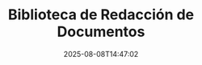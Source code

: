 ---
############################# Static ############################
layout: "family"
date:  2025-08-08T14:47:02
draft: false

product: "Redaction"
product_tag: "redaction"

lang: es

############################# Head ############################
head_title: "Solución de Redacción de Documentos. Edita o elimina cualquier dato sensible."
head_description: "Elimina, redacciona o oculta texto, imágenes o metadatos en PDFs, documentos de Word, hojas de cálculo de Excel, presentaciones de PowerPoint, imágenes y más. Utiliza nuestra biblioteca en tus aplicaciones .NET, Java, Python o basadas en la nube."

############################# Header ############################
title: "Biblioteca de Redacción de Documentos"
description:  |
  Oculta o elimina información privada de varios tipos de archivo.

  Edita texto o imágenes para eliminar contenido sensible.

  Gestiona metadatos de archivos utilizando nuestras características avanzadas.

############################# Supported Platforms ###############################
supported_platforms:
  enable: true
  head_title: "Elige Tu Plataforma"
  title: "Independencia de Plataforma"
  description: "La biblioteca GroupDocs.Redaction es compatible con los siguientes sistemas operativos y marcos:"
  details_link_title: "Descubre más"

  items:
    # items loop
    - title: ".NET"
      description: GroupDocs.Redaction .NET 
      color: "blue"
      tag: "net"
      link: "/redaction/net/"
      features_link: "https://docs.groupdocs.com/redaction/net/system-requirements/"
      features:
          # features loop
          - rows: "2"
            content: |
                    .NET Framework 4.6.2 or higher <br> .NET Core 3.1 or higher
      
          # features loop
          - rows: "4"
            content: |
                    Windows <br> Linux <br> Mac OS <br> Microsoft Azure
      
          # features loop
          - rows: "3"
            content: |
                    Microsoft Visual Studio <br> JetBrains Rider <br> Microsoft Visual Code
      
          # features loop
          - rows: "1"
            content: |
                    30+ file formats
      

    # items loop
    - title: "Java"
      description: GroupDocs.Redaction Java
      color: "red"
      tag: "java"
      link: "/redaction/java/"
      features_link: "https://docs.groupdocs.com/redaction/java/system-requirements/"
      features:
          # features loop
          - rows: "2"
            content: |
                    Java 8 or higher <br> Kotlin
      
          # features loop
          - rows: "4"
            content: |
                    Windows <br> Linux <br> Mac OS
      
          # features loop
          - rows: "3"
            content: |
                    IntelliJ IDEA <br> Eclipse <br> NetBeans
      
          # features loop
          - rows: "1"
            content: |
                    30+ file formats

    # items loop
    - title: "Python"
      description: GroupDocs.Redaction Python
      color: "yellow"
      tag: "python-net"
      link: "/redaction/python-net/"
      features_link: "https://docs.groupdocs.com/redaction/python-net/system-requirements/"
      features:
          # features loop
          - rows: "2"
            content: |
                    Python 3.9+ and .Net 6+
      
          # features loop
          - rows: "4"
            content: |
                    Windows <br> Linux <br> Mac OS
      
          # features loop
          - rows: "3"
            content: |
                    IDLE <br> PyCharm <br> Visual Studio Code
      
          # features loop
          - rows: "1"
            content: |
                    30+ file formats

############################# Features ###############################
features:
  enable: true
  title: "GroupDocs.Redaction de un Vistazo"
  description: "Una solución para gestionar contenido en PDFs, documentos de Office, imágenes y otros archivos empresariales."

  items:
    # items loop
    - icon: "text"
      title: "Eliminar o Editar Texto"
      content: "Encuentra y redacciona texto sensible en tus documentos."

    # items loop
    - icon: "image"
      title: "Redactar Imágenes"
      content: "Oculta áreas de imagen en tus archivos sin esfuerzo adicional."

    # items loop
    - icon: "template"
      title: "Gestionar Metadatos"
      content: "Elimina o reemplaza metadatos como el autor en documentos de Word o datos EXIF en imágenes."

    # items loop
    - icon: "pdf"
      title: "Características Avanzadas"
      content: "Busca datos para redactar utilizando expresiones regulares o integración de IA."

############################# Code samples ############################
code_samples:
  enable: true
  title: "Ejemplos de Código GroupDocs.Redaction"
  description: "Casos típicos de operaciones de redacción GroupDocs.Redaction."
  items:
    # code sample loop
    - title: "Cómo Redactar Texto en Documentos PDF"
      content: |
       GroupDocs.Redaction es la mejor solución para redactar texto en tus documentos en solo unos pocos pasos.
      samples:
        - language: "C#"
          color: "blue"
          content: |
            ```csharp {style=abap}   
            // Pasa la ruta del archivo a redactar a una instancia de Redactor
            using (Redactor redactor  = new Redactor("source.pdf"))
            {
                // Proporciona las opciones de redacción
                var redaction = new ExactPhraseRedaction("Sensitive data", new ReplacementOptions("[hidden]"));

                // Redacta y guarda el resultado
                redactor.Apply(redaction);

                var outputFile = redactor.Save();
            }   
            ```
        - language: "Java"
          color: "red"
          content: |
            ```java {style=abap}   
            // Pasa la ruta del archivo a redactar a una instancia de Redactor
            final Redactor redactor  = new Redactor("source.pdf");

            try 
            {
                // Proporciona las opciones de redacción
                ExactPhraseRedaction redaction = new ExactPhraseRedaction("Sensitive data", new ReplacementOptions("[hidden]"));

                // Redacta y guarda el resultado
                redactor.apply(redaction);
                redactor.save();
            }
            finally { redactor.close(); } 
            ```
        - language: "Python"
          color: "yellow"
          content: |
            ```python {style=abap}
            import groupdocs.redaction as gr
            import groupdocs.redaction.options as gro
            import groupdocs.redaction.redactions as grr

            def run():

                # Pasa la ruta del archivo a redactar a una instancia de Redactor
                with gr.Redactor("source.pdf") as redactor:

                    # Proporciona las opciones de redacción
                    repl_opt = grr.ReplacementOptions("[hidden]")
                    ex_red = grr.ExactPhraseRedaction("Sensitive data", repl_opt)

                    # Redacta y guarda el resultado
                    result = redactor.apply(ex_red)
        
                    so = gro.SaveOptions()
                    so.add_suffix = True
                    so.rasterize_to_pdf = False
                    result_path = redactor.save(so)
            ```

############################# Supported Formats ###############################
formats:
  enable: true
  title: "Más de 30 Formatos de Archivo Soportados"
  description: "GroupDocs.Redaction soporta operaciones de redacción en todos los formatos de archivo empresarial más utilizados."

############################# Metrics ###############################
metrics:
  enable: true
  title: "Logros de GroupDocs.Redaction"
  description: "Descubre las métricas clave que destacan el éxito de nuestra biblioteca"

  items:
    # items loop
    - number: "40+"
      title: "Formatos Soportados"
      content: "GroupDocs.Redaction soporta operaciones con más de 30 formatos de archivo ampliamente utilizados."

    # items loop
    - number: "440k"
      title: "Descargas de NuGet"
      content: "GroupDocs.Redaction para .NET ha sido descargado más de 440,000 veces de NuGet."

    # items loop
    - number: "12k"
      title: "Descargas de Maven"
      content: "GroupDocs.Redaction tiene más de 12,000 descargas en Maven, ofreciendo poderosas características de redacción para Java."

    # items loop
    - number: "140+"
      title: "Clientes Satisfechos"
      content: "Tanto empresas globales como desarrolladores individuales confían en los productos de GroupDocs para construir soluciones innovadoras."


############################# Customers ###############################
customers:
  enable: true
  title: "Nuestros Clientes Satisfechos"
  description: "Las bibliotecas de GroupDocs son confiadas por marcas globalmente reconocidas y respetadas."

  items:
    # items loop
    - title: "BenQ Corporation"
      logo: "benq"
      
    # items loop
    - title: "Nasdaq Stock Market"
      logo: "nasdaq"
      
    # items loop
    - title: "AT&T Inc."
      logo: "att"
      
    # items loop
    - title: "Customer logo AstraZeneca"
      logo: "astrazeneca"
      
    # items loop
    - title: "Central Bank of Argentina"
      logo: "argentinacentralbank"
      
    # items loop
    - title: "Roche Holding AG"
      logo: "roche"
      
    # items loop
    - title: "Capita"
      logo: "capita"
      
    # items loop
    - title: "Axa S.A."
      logo: "axa"
      
    # items loop
    - title: "Instructure Inc."
      logo: "instructure"
      
    # items loop
    - title: "Wipro"
      logo: "wipro"


############################# Actions ###############################
actions:
  enable: true
  title: "¿Listo para Comenzar?"
  description: "Prueba las funciones de GroupDocs.Redaction gratis en tu plataforma."

  items:
    # items loop
    - title: ".NET"
      color: "blue"
      link: "/redaction/net/"

    # items loop
    - title: "Java"
      color: "red"
      link: "/redaction/java/"

    # items loop
    - title: "Node.js"
      color: "yellow"
      link: "/redaction/python-net/"   

############################# FAQ ###############################
faq:
  enable: true
  title: "Preguntas Frecuentes"
  description: "Respuestas a las preguntas más comunes."

  items:
    # items loop
    - question: "¿La biblioteca GroupDocs.Redaction requiere software de terceros para manipular documentos?"
      answer: "GroupDocs.Redaction no requiere ningún software externo como Adobe Acrobat, Microsoft Office u otros."

    # items loop
    - question: "¿Puedo probar la biblioteca GroupDocs.Redaction antes de comprar?"
      answer: "Sí, puedes probar GroupDocs.Redaction sin comprar una licencia. Funciona en modo de prueba, lo que añade insignias de prueba y limita la salida a las primeras 3 páginas. Para probar sin restricciones, solicita una licencia temporal de 30 días. Para más detalles, [consulta](https://purchase.groupdocs.com/temporary-license/)."

    # items loop
    - question: "¿Qué opciones de licencia están disponibles?"
      answer: "Ofrecemos varios tipos de licencias según tus necesidades de desarrollo y distribución. Incluyen licencias basadas en desarrolladores, basadas en sitios y licencias medidas según el uso. Aprende más [aquí](https://purchase.groupdocs.com/pricing/redaction/net/)."

############################# Cloud Links ###############################
cloud_links:
  enable: true
  title: "APIs de Bajo Código GroupDocs.Redaction"
  description: "Integra la redacción de documentos en cualquier aplicación utilizando nuestra API REST basada en la nube."
  
  items:
    # items loop
    - title: "GroupDocs.Redaction Cloud for cURL"
      content: "Utiliza comandos cURL con nuestra API RESTful en la nube para redactar documentos en una amplia gama de formatos de archivo soportados."
      icon: "groupdocs_redaction-for-curl"
      link: "https://products.groupdocs.cloud/redaction/curl"

    # items loop
    - title: "GroupDocs.Redaction Cloud for .NET"
      content: "Extrae imágenes, texto y metadatos o redacta documentos utilizando plantillas en aplicaciones de Microsoft .NET."
      icon: "groupdocs_redaction-for-net"
      link: "https://products.groupdocs.cloud/redaction/net"

    # items loop
    - title: "GroupDocs.Redaction Cloud for Java"
      content: "SDK de Java para redactar documentos y extraer datos dentro de tus aplicaciones basadas en Java."
      icon: "groupdocs_redaction-for-java"
      link: "https://products.groupdocs.cloud/redaction/java"

############################# App links ###############################
app_links:
  enable: true
  title: "Aplicaciones Sin Código GroupDocs.Redaction"
  description: "Una aplicación web que te permite redactar más de 30 formatos de archivo populares directamente en tu navegador."

  items:
    # items loop
    - title: "GroupDocs.Redaction Total"
      content: "Herramienta en línea gratuita para redactar archivos de Word, Excel, PowerPoint, PDF y más de 30 otros tipos de archivos."
      icon: "groupdocs_redaction-app"
      link: "https://products.groupdocs.app/redaction/total"

    # items loop
    - title: "GroupDocs.Redaction DOCX"
      content: "Redacta documentos de Word en tu navegador y extrae imágenes, texto o metadatos."
      icon: "groupdocs_words-app"
      link: "https://products.groupdocs.app/redaction/docx"

    # items loop
    - title: "GroupDocs.Redaction PDF"
      content: "Herramienta gratuita de redacción de PDF que funciona en cualquier dispositivo o plataforma sin limitaciones."
      icon: "groupdocs_pdf-app"
      link: "https://products.groupdocs.app/redaction/pdf"


      


---